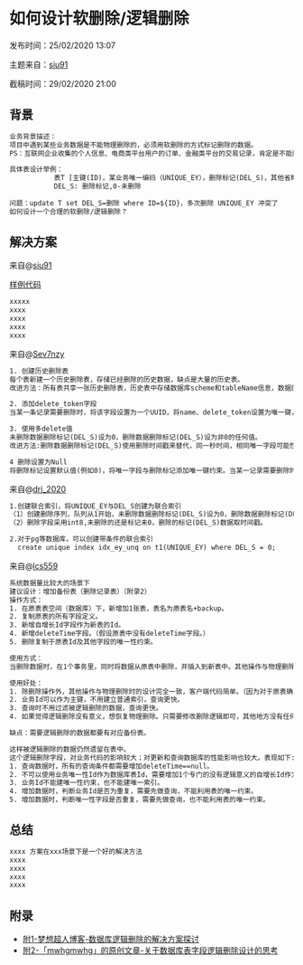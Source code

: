 # 如何设计软删除/逻辑删除

发布时间：25/02/2020 13:07

主题来自：[siu91](https://github.com/siu91)  

截稿时间：29/02/2020 21:00



## 背景

```txt
业务背景描述：
项目中遇到某些业务数据是不能物理删除的，必须用软删除的方式标记删除的数据。
PS：互联网企业收集的个人信息、电商类平台用户的订单、金融类平台的交易记录，肯定是不能删除

具体表设计举例：
           表T [主键(ID)，某业务唯一编码（UNIQUE_EY），删除标记(DEL_S)，其他省略]
           DEL_S: 删除标记,0-未删除
           
问题：update T set DEL_S=删除 where ID=${ID}，多次删除 UNIQUE_EY 冲突了
如何设计一个合理的软删除/逻辑删除？
```



## 解决方案

来自@[siu91](https://github.com/siu91) 

[样例代码](../demo/demo1.md)

```txt
xxxxx  
xxxx
xxxx
xxxx
xxxx
```

来自@[Sev7nzy](https://github.com/Sev7nzy) 

```txt
1. 创建历史删除表
每个表新建一个历史删除表，存储已经删除的历史数据，缺点是大量的历史表。
改进方法：所有表共享一张历史删除表，历史表中存储数据库scheme和tableName信息，数据的信息通过json的形式存储在历史表中。

2. 添加delete_token字段
当某一条记录需要删除时，将该字段设置为一个UUID，将name、delete_token设置为唯一键，这样当is_delete=0时，delete_token保持一个默认值，能够有效地限制name唯一，当记录被删除时，由于delete_token是一个唯一的UUID，便能保证删除的记录不会被唯一约束束缚。（附1）

3. 使用多delete值
未删除数据删除标记(DEL_S)设为0，删除数据删除标记(DEL_S)设为非0的任何值。
改进方法:删除数据删除标记(DEL_S)使用删除时间戳来替代，同一秒时间，相同唯一字段可能性基本为零，使用初始值0或者Null来作为未删除标志符，会占用一定的存储空间，但可以显示删除时间。

4 删除设置为Null
将删除标记设置默认值(例如0)，将唯一字段与删除标记添加唯一键约束。当某一记录需要删除时，将删除标记置为NULL。（附1）
```

来自@[drj_2020](https://github.com/drj_2020)
```txt
1.创建联合索引，将UNIQUE_EY与DEL_S创建为联合索引
（1）创建删除序列，队列从1开始，未删除数据删除标记(DEL_S)设为0，删除数据删除标记(DEL_S)设为取序列值。
（2）删除字段采用int8,未删除的还是标记未0，删除的标记(DEL_S)数据取时间戳。

2.对于pg等数据库，可以创建带条件的联合索引
  create unique index idx_ey_unq on t1(UNIQUE_EY) where DEL_S = 0;


```

来自@[lcs559](https://github.com/lcs559)

```txt
系统数据量比较大的场景下
建议设计：增加备份表（删除记录表）（附录2）
操作方式：
1. 在原表表空间（数据库）下，新增加1张表，表名为原表名+backup。
2. 复制原表的所有字段定义。
3. 新增自增长Id字段作为新表的Id。
4. 新增deleteTime字段。（假设原表中没有deleteTime字段。）
5. 删除复制于原表Id及其他字段的唯一性约束。

使用方式：
当删除数据时，在1个事务里，同时将数据从原表中删除，并插入到新表中。其他操作与物理删除时的设计，保持不变。

使用好处：
1. 除删除操作外，其他操作与物理删除时的设计完全一致，客户端代码简单。（因为对于原表确实是物理删除。）
2. 业务Id可以作为主键，不用建立普通索引，查询更快。
3. 查询时不用过滤被逻辑删除的数据，查询更快。
4. 如果觉得逻辑删除没有意义，想恢复物理删除。只需要修改删除逻辑即可，其他地方没有任何影响。

缺点：需要逻辑删除的数据都要有对应备份表。

这样被逻辑删除的数据仍然遗留在表中。
这个逻辑删除字段，对业务代码的影响较大；对更新和查询数据库的性能影响也较大。表现如下:
1. 查询数据时，所有的查询条件都需要增加deleteTime==null。
2. 不可以使用业务唯一性Id作为数据库表Id，需要增加1个专门的没有逻辑意义的自增长Id作为唯一性Id。
3. 业务Id不能建唯一性约束，也不能建唯一索引。
4. 增加数据时，判断业务Id是否为重复，需要先做查询，不能利用表的唯一约束。
5. 增加数据时，判断唯一性字段是否重复，需要先做查询，也不能利用表的唯一约束。
```



## 总结

```txt
xxxx 方案在xxx场景下是一个好的解决方法
xxxx
xxxx
xxxx
xxxx
```



## 附录

- [附1-梦想超人博客-数据库逻辑删除的解决方案探讨](https://blog.csdn.net/weixin_43379172/article/details/86743532)
- [附2-「mwhgmwhg」的原创文章-关于数据库表字段逻辑删除设计的思考](https://blog.csdn.net/mwhgmwhg/article/details/84927037)
